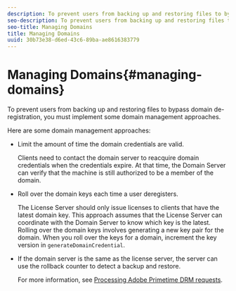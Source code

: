 ```yaml
---
description: To prevent users from backing up and restoring files to bypass domain de-registration, you must implement some domain management approaches.
seo-description: To prevent users from backing up and restoring files to bypass domain de-registration, you must implement some domain management approaches.
seo-title: Managing Domains
title: Managing Domains
uuid: 30b73e38-d6ed-43c6-89ba-ae8616383779
---
```


# Managing Domains{#managing-domains}

To prevent users from backing up and restoring files to bypass domain de-registration, you must implement some domain management approaches.

Here are some domain management approaches:

* Limit the amount of time the domain credentials are valid.

  Clients need to contact the domain server to reacquire domain credentials when the credentials expire. At that time, the Domain Server can verify that the machine is still authorized to be a member of the domain. 
* Roll over the domain keys each time a user deregisters.

  The License Server should only issue licenses to clients that have the latest domain key. This approach assumes that the License Server can coordinate with the Domain Server to know which key is the latest. Rolling over the domain keys involves generating a new key pair for the domain. When you roll over the keys for a domain, increment the key version in `generateDomainCredential`. 
* If the domain server is the same as the license server, the server can use the rollback counter to detect a backup and restore.

  For more information, see [Processing Adobe Primetime DRM requests](../../protecting-content/implementing-the-license-server/processing-drm-requests.md).

